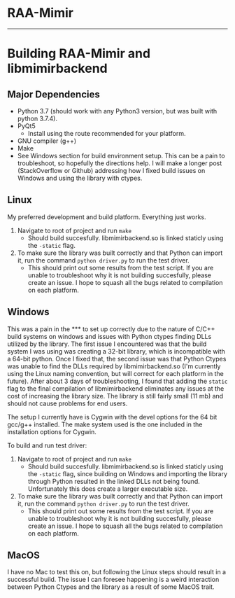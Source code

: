 # RAA-Mimir

___
# Building RAA-Mimir and libmimirbackend
## Major Dependencies
- Python 3.7 (should work with any Python3 version, but was built with python 3.7.4).
- PyQt5
    - Install using the route recommended for your platform.
- GNU compiler (g++)
- Make
- See Windows section for build environment setup. This can be a pain to troubleshoot, so hopefully the directions help. I will make a longer post (StackOverflow or Github) addressing how I fixed build issues on Windows and using the library with ctypes.
## Linux

My preferred development and build platform. Everything just works.
1. Navigate to root of project and run `make`
    - Should build succesfully. libmimirbackend.so is linked staticly using the `-static` flag.
2. To make sure the library was built correctly and that Python can import it, run the command `python driver.py` to run the test driver. 
    - This should print out some results from the test script. If you are unable to troubleshoot why it is not building succesfully, please create an issue. I hope to squash all the bugs related to compilation on each platform. 

## Windows

This was a pain in the *** to set up correctly due to the nature of C/C++ build systems on windows and issues with Python ctypes finding DLLs utilized by the library. The first issue I encountered was that the build system I was using was creating a 32-bit library, which is incompatible with a 64-bit python. Once I fixed that, the second issue was that Python Ctypes was unable to find the DLLs required by libmimirbackend.so (I'm currently using the Linux naming convention, but will correct for each platform in the future). After about 3 days of troubleshooting, I found that adding the `static` flag to the final compilation of libmimirbackend eliminates any issues at the cost of increasing the library size. The library is still fairly small (11 mb) and should not cause problems for end users. 

The setup I currently have is Cygwin with the devel options for the 64 bit gcc/g++ installed. The make system used is the one included in the installation options for Cygwin.

To build and run test driver:
1. Navigate to root of project and run `make`
    - Should build succesfully. libmimirbackend.so is linked staticly using the `-static` flag, since building on Windows and importing the library through Python resulted in the linked DLLs not being found. Unfortunately this does create a larger executable size.
2. To make sure the library was built correctly and that Python can import it, run the command `python driver.py` to run the test driver. 
    - This should print out some results from the test script. If you are unable to troubleshoot why it is not building succesfully, please create an issue. I hope to squash all the bugs related to compilation on each platform. 


## MacOS

I have no Mac to test this on, but following the Linux steps should result in a successful build. The issue I can foresee happening is a weird interaction between Python Ctypes and the library as a result of some MacOS trait.
